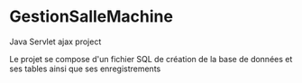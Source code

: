 # GestionSalleMachine
Java Servlet ajax project

Le projet se compose d'un fichier SQL de création de la base de données et ses tables ainsi que ses enregistrements
